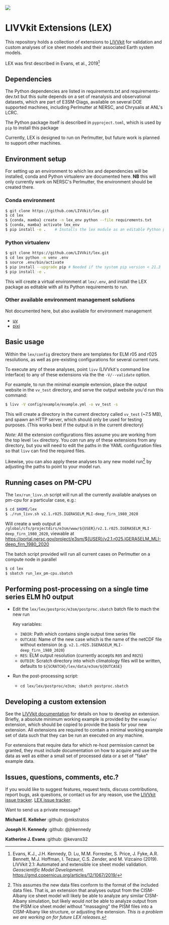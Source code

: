 ![](https://raw.githubusercontent.com/wiki/LIVVkit/LIVVkit/imgs/livvkit.png)

# LIVVkit Extensions (LEX)

This repository holds a collection of extensions to
[LIVVkit](https://livvkit.github.io/Docs/index.html) for validation and
custom analyses of ice sheet models and their associated Earth system
models.

LEX was first described in Evans, et al., 2019[^1]

## Dependencies

The Python dependencies are listed in requirements.txt and requirements-dev.txt but
this suite depends on a set of reanalysis and observational datasets,
which are part of E3SM-Diags, available on several DOE supported
machines, including Perlmutter at NERSC, and Chrysalis at ANL\'s LCRC.

The Python package itself is described in `pyproject.toml`, which is used by
`pip` to install this package

Currently, LEX is designed to run on Perlmutter, but future work is
planned to support other machines.

## Environment setup

For setting up an environment to which lex and dependencies will be
installed, conda and Python virtualenv are documented here. **NB** this
will only currently work on NERSC's Perlmutter, the environment should be
created there.

### Conda environment
```bash
$ git clone https://github.com/LIVVkit/lex.git
$ cd lex
$ {conda, mamba} create -n lex_env python --file requirements.txt
$ {conda, mamba} activate lex_env
$ pip install -e .    # Installs the lex module as an editable Python package to the lex_env environment.
```

### Python virtualenv
```bash
$ git clone https://github.com/LIVVkit/lex.git
$ cd lex python -m venv .env
$ source .env/bin/activate
$ pip install --upgrade pip # Needed if the system pip version < 21.3
$ pip install -e .
```

This will create a virtual environment at `lex/.env`, and install the
LEX package as editable with all its Python requirements to run.

### Other available environment management solutions
Not documented here, but also available for environment management
- [uv](https://docs.astral.sh/uv/)
- [pixi](https://pixi.sh/latest/)

## Basic usage

Within the `lex/config` directory there are templates for
ELM r05 and r025 resolutions, as well as pre-existing configurations for
several current runs.

To execute any of these analyses, point `livv` (LIVVkit\'s command line
interface) to any of these extensions via the the `-V/--validate`
option.

For example, to run the minimal example extension, place the output
website in the `vv_test` directory, and serve the output
website you'd run this command:

```bash
$ livv -V config/example/example.yml -o vv_test -s
```
This will create a directory in the current directory called `vv_test` (~7.5 MB), and spawn an HTTP server, which should only be used for testing purposes. (This works best if the output is in the current directory)

*Note:* All the extension configurations files assume you are working
from the top level `lex` directory. You *can* run any of these
extensions from any directory, but you will need to edit the paths in
the YAML configuration files so that `livv` can find the required files.

Likewise, you can also apply these analyses to any new model run[^2] by
adjusting the paths to point to your model run.

## Running cases on PM-CPU

The `lex/run_livv.sh` script will run all the currently
available analyses on pm-cpu for a particular case, e.g.:
```bash
$ cd $HOME/lex
$ ./run_livv.sh v2.1.r025.IGERA5ELM_MLI-deep_firn_1980_2020
```
Will create a web output at `/global/cfs/projectdirs/e3sm/www/${USER}/v2.1.r025.IGERA5ELM_MLI-deep_firn_1980_2020`,
viewable at https://portal.nersc.gov/project/e3sm/${USER}/v2.1.r025.IGERA5ELM_MLI-deep_firn_1980_2020

The batch script provided will run all current cases on Perlmutter on a
compute node in parallel
```bash
$ cd lex
$ sbatch run_lex_pm-cpu.sbatch
```

## Performing post-processing on a single time series ELM h0 output
- Edit the `lex/lex/postproc/e3sm/postproc.sbatch` batch file to mach the new run

    Key variables:
    - `INDIR`: Path which contains single output time series file
    - `OUTCASE`: Name of the new case which is the name of the netCDF file without extension (e.g. `v2.1.r025.IGERA5ELM_MLI-deep_firn_1980_2020`)
    - `RES`: ELM output resolution (currently accepts `R05` and `R025`)
    - `OUTDIR`: Scratch directory into which climatology files will be written, defaults to `${SCRATCH}/lex/data/e3sm/${OUTCASE}`
- Run the post-processing script:
  - `cd lex/lex/postproc/e3sm; sbatch postproc.sbatch`

## Developing a custom extension

See the [LIVVkit documentation](https://livvkit.github.io/Docs/lex.html)
for details on how to develop an extension. Briefly, a absolute minimum
working example is provided by the `example/` extension, which should
be copied to provide the basis for your new extension. All extensions
are required to contain a minimal working example set of data such that
they can be run an executed on any machine.

For extensions that require data for which re-host permission cannot be
granted, they must include documentation on how to acquire and use the
data as well as either a small set of processed data or a set of
\"fake\" example data.

## Issues, questions, comments, etc.?

If you would like to suggest features, request tests, discuss
contributions, report bugs, ask questions, or contact us for any reason,
use the [LIVVkit issue
tracker](https://github.com/LIVVkit/LIVVkit/issues). [LEX issue
tracker](https://github.com/LIVVkit/lex/issues).

Want to send us a private message?

**Michael E. Kelleher** :github: \@mkstratos

**Joseph H. Kennedy** :github: \@jhkennedy

**Katherine J. Evans** :github: \@kevans32

[^1]:   Evans, K.J., J.H. Kennedy, D. Lu, M.M. Forrester, S. Price, J. Fyke,
    A.R. Bennett, M.J. Hoffman, I. Tezaur, C.S. Zender, and M. Vizcaino
    (2019). LIVVkit 2.1: Automated and extensible ice sheet model
    validation. *Geoscientific Model Development.* https://gmd.copernicus.org/articles/12/1067/2019/

[^2]: This assumes the new data files conform to the format of the
    included data files. That is, an extension that analyses output from
    the CISM-Albany ice sheet model will likely be able to analyze any
    similar CISM-Albany simulation, but likely would *not* be able to
    analyze output from the PISM ice sheet model without \"massaging\"
    the PISM files into a CISM-Albany like structure, or adjusting the
    extension. *This is a problem we are working on for future LEX
    releases.*
